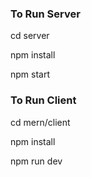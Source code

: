 ### To Run Server

cd server

npm install

npm start

### To Run Client

cd mern/client

npm install

npm run dev
